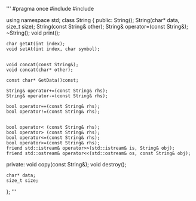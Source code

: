 '''
#pragma once
#include <cstring>
#include <iostream>

using namespace std;
class String
{
public:
    String();
    String(char* data, size_t size);
    String(const String& other);
    String& operator=(const String&);
    ~String();
    void print();

    char getAt(int index);
    void setAt(int index, char symbol);


    void concat(const String&);
    void concat(char* other);

    const char* GetData()const;

    String& operator+=(const String& rhs);
    String& operator-=(const String& rhs);

    bool operator==(const String& rhs);
    bool operator!=(const String& rhs);


    bool operator< (const String& rhs);
    bool operator> (const String& rhs);
    bool operator<=(const String& rhs);
    bool operator>=(const String& rhs);
    friend std::istream& operator>>(std::istream& is, String& obj);
    friend std::ostream& operator<<(std::ostream& os, const String& obj);

private:
    void copy(const String&);
    void destroy();


    char* data;
    size_t size;
};
'''
